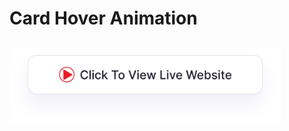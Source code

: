 # Card Hover Animation
## <a href="https://adityamamta.github.io/Card-hover-animation/"><img src="img/readme-btn.png" alt="Click to view live website" height="120"></a>

